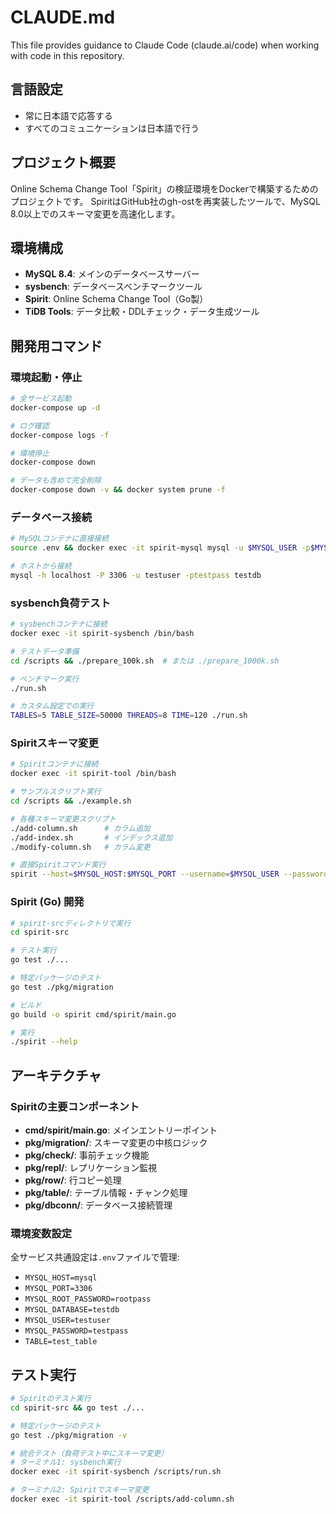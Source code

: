 # CLAUDE.md

This file provides guidance to Claude Code (claude.ai/code) when working with code in this repository.

## 言語設定
- 常に日本語で応答する
- すべてのコミュニケーションは日本語で行う

## プロジェクト概要
Online Schema Change Tool「Spirit」の検証環境をDockerで構築するためのプロジェクトです。
SpiritはGitHub社のgh-ostを再実装したツールで、MySQL 8.0以上でのスキーマ変更を高速化します。

## 環境構成
- **MySQL 8.4**: メインのデータベースサーバー
- **sysbench**: データベースベンチマークツール  
- **Spirit**: Online Schema Change Tool（Go製）
- **TiDB Tools**: データ比較・DDLチェック・データ生成ツール

## 開発用コマンド

### 環境起動・停止
```bash
# 全サービス起動
docker-compose up -d

# ログ確認
docker-compose logs -f

# 環境停止
docker-compose down

# データも含めて完全削除
docker-compose down -v && docker system prune -f
```

### データベース接続
```bash
# MySQLコンテナに直接接続
source .env && docker exec -it spirit-mysql mysql -u $MYSQL_USER -p$MYSQL_PASSWORD $MYSQL_DATABASE

# ホストから接続
mysql -h localhost -P 3306 -u testuser -ptestpass testdb
```

### sysbench負荷テスト
```bash
# sysbenchコンテナに接続
docker exec -it spirit-sysbench /bin/bash

# テストデータ準備
cd /scripts && ./prepare_100k.sh  # または ./prepare_1000k.sh

# ベンチマーク実行
./run.sh

# カスタム設定での実行
TABLES=5 TABLE_SIZE=50000 THREADS=8 TIME=120 ./run.sh
```

### Spiritスキーマ変更
```bash
# Spiritコンテナに接続
docker exec -it spirit-tool /bin/bash

# サンプルスクリプト実行
cd /scripts && ./example.sh

# 各種スキーマ変更スクリプト
./add-column.sh      # カラム追加
./add-index.sh       # インデックス追加  
./modify-column.sh   # カラム変更

# 直接Spiritコマンド実行
spirit --host=$MYSQL_HOST:$MYSQL_PORT --username=$MYSQL_USER --password=$MYSQL_PASSWORD --database=$MYSQL_DATABASE --table=$TABLE --alter="ADD COLUMN new_col VARCHAR(100)"
```

### Spirit (Go) 開発
```bash
# spirit-srcディレクトリで実行
cd spirit-src

# テスト実行
go test ./...

# 特定パッケージのテスト
go test ./pkg/migration

# ビルド
go build -o spirit cmd/spirit/main.go

# 実行
./spirit --help
```

## アーキテクチャ

### Spiritの主要コンポーネント
- **cmd/spirit/main.go**: メインエントリーポイント
- **pkg/migration/**: スキーマ変更の中核ロジック
- **pkg/check/**: 事前チェック機能
- **pkg/repl/**: レプリケーション監視
- **pkg/row/**: 行コピー処理
- **pkg/table/**: テーブル情報・チャンク処理
- **pkg/dbconn/**: データベース接続管理

### 環境変数設定
全サービス共通設定は`.env`ファイルで管理:
- `MYSQL_HOST=mysql`
- `MYSQL_PORT=3306`
- `MYSQL_ROOT_PASSWORD=rootpass`
- `MYSQL_DATABASE=testdb`
- `MYSQL_USER=testuser`  
- `MYSQL_PASSWORD=testpass`
- `TABLE=test_table`

## テスト実行
```bash
# Spiritのテスト実行
cd spirit-src && go test ./...

# 特定パッケージのテスト
go test ./pkg/migration -v

# 統合テスト（負荷テスト中にスキーマ変更）
# ターミナル1: sysbench実行
docker exec -it spirit-sysbench /scripts/run.sh

# ターミナル2: Spiritでスキーマ変更
docker exec -it spirit-tool /scripts/add-column.sh
```